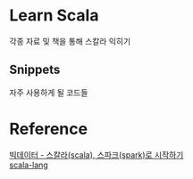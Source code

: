 # Learn Scala
각종 자료 및 책을 통해 스칼라 익히기

## Snippets
자주 사용하게 될 코드들 
# Reference
[빅데이터 - 스칼라(scala), 스파크(spark)로 시작하기](https://wikidocs.net/book/2350)  
[scala-lang](https://www.scala-lang.org/)
